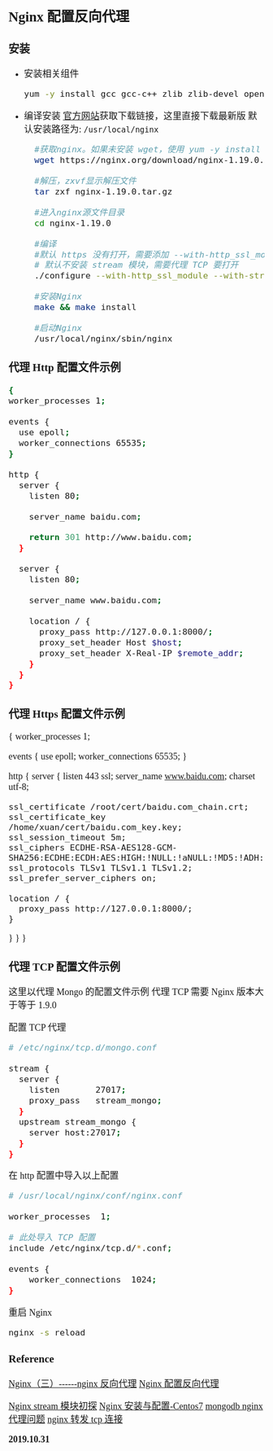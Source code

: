 <font size=4 face='楷体'>

## Nginx 配置反向代理

### 安装

- 安装相关组件
  ```bash
  yum -y install gcc gcc-c++ zlib zlib-devel openssl openssl-devel pcre pcre-devel
  ```
- 编译安装
  [官方网站](https://nginx.org/en/download.html)获取下载链接，这里直接下载最新版
  默认安装路径为: `/usr/local/nginx`

  ```bash
    #获取nginx。如果未安装 wget，使用 yum -y install wget
    wget https://nginx.org/download/nginx-1.19.0.tar.gz

    #解压，zxvf显示解压文件
    tar zxf nginx-1.19.0.tar.gz

    #进入nginx源文件目录
    cd nginx-1.19.0

    #编译
    #默认 https 没有打开，需要添加 --with-http_ssl_module
    # 默认不安装 stream 模块，需要代理 TCP 要打开
    ./configure --with-http_ssl_module --with-stream

    #安装Nginx
    make && make install

    #启动Nginx
    /usr/local/nginx/sbin/nginx
  ```

### 代理 Http 配置文件示例

```bash
{
worker_processes 1;

events {
  use epoll;
  worker_connections 65535;
}

http {
  server {
    listen 80;

    server_name baidu.com;

    return 301 http://www.baidu.com;
  }

  server {
    listen 80;

    server_name www.baidu.com;

    location / {
      proxy_pass http://127.0.0.1:8000/;
      proxy_set_header Host $host;
      proxy_set_header X-Real-IP $remote_addr;
    }
  }
}
```

### 代理 Https 配置文件示例
{
worker_processes 1;

events {
  use epoll;
  worker_connections 65535;
}

http {
  server { 
    listen 443 ssl;
    server_name www.baidu.com;
    charset utf-8;

    ssl_certificate /root/cert/baidu.com_chain.crt;
    ssl_certificate_key /home/xuan/cert/baidu.com_key.key;
    ssl_session_timeout 5m;
    ssl_ciphers ECDHE-RSA-AES128-GCM-SHA256:ECDHE:ECDH:AES:HIGH:!NULL:!aNULL:!MD5:!ADH:!RC4;
    ssl_protocols TLSv1 TLSv1.1 TLSv1.2;
    ssl_prefer_server_ciphers on;

    location / {
      proxy_pass http://127.0.0.1:8000/;
    }
}
}
}

### 代理 TCP 配置文件示例

这里以代理 Mongo 的配置文件示例
代理 TCP 需要 Nginx 版本大于等于 1.9.0

配置 TCP 代理

```bash
# /etc/nginx/tcp.d/mongo.conf

stream {
  server {
    listen       27017;
    proxy_pass   stream_mongo;
  }
  upstream stream_mongo {
    server host:27017;
  }
}
```

在 http 配置中导入以上配置

```bash
# /usr/local/nginx/conf/nginx.conf

worker_processes  1;

# 此处导入 TCP 配置
include /etc/nginx/tcp.d/*.conf;

events {
    worker_connections  1024;
}
```

重启 Nginx

```bash
nginx -s reload
```

### Reference

[Nginx（三）------nginx 反向代理](https://www.cnblogs.com/ysocean/p/9392908.html)
[Nginx 配置反向代理](https://www.jianshu.com/p/bcfb5a3a5903)

[Nginx stream 模块初探](https://blog.csdn.net/Aria_Miazzy/article/details/100055748)
[Nginx 安装与配置-Centos7](https://www.cnblogs.com/docsxyz/p/11133175.html)
[mongodb nginx 代理问题](https://blog.csdn.net/zhao4471437/article/details/53261276)
[nginx 转发 tcp 连接](https://www.cnblogs.com/imcati/p/11717802.html)

**2019.10.31**
